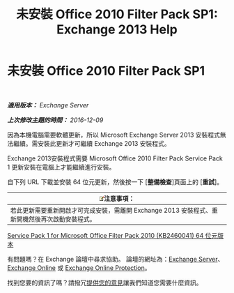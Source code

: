 ﻿---
title: '未安裝 Office 2010 Filter Pack SP1: Exchange 2013 Help'
TOCTitle: 未安裝 Office 2010 Filter Pack SP1
ms:assetid: 0fbb9c25-cb01-493d-8101-640f17785717
ms:mtpsurl: https://technet.microsoft.com/zh-tw/library/ms.exch.setupreadiness.msfilterpackv2sp1notinstalled(v=EXCHG.150)
ms:contentKeyID: 50472569
ms.date: 05/21/2018
mtps_version: v=EXCHG.150
ms.translationtype: MT
---

# 未安裝 Office 2010 Filter Pack SP1

 

_**適用版本：** Exchange Server_

_**上次修改主題的時間：** 2016-12-09_

因為本機電腦需要軟體更新，所以 Microsoft Exchange Server 2013 安裝程式無法繼續。需安裝此更新才可繼續 Exchange 2013 安裝程式。

Exchange 2013安裝程式需要 Microsoft Office 2010 Filter Pack Service Pack 1 更新安裝在電腦上才能繼續進行安裝。

自下列 URL 下載並安裝 64 位元更新，然後按一下 \[**整備檢查**\]頁面上的 \[**重試**\]。

<table>
<thead>
<tr class="header">
<th><img src="images/Bb124558.note(EXCHG.150).gif" title="注意事項" alt="注意事項" />注意事項：</th>
</tr>
</thead>
<tbody>
<tr class="odd">
<td>若此更新需要重新開啟才可完成安裝，需離開 Exchange 2013 安裝程式、重新開機然後再次啟動安裝程式。</td>
</tr>
</tbody>
</table>


[Service Pack 1 for Microsoft Office Filter Pack 2010 (KB2460041) 64 位元版本](https://go.microsoft.com/fwlink/p/?linkid=254043)

有問題嗎？在 Exchange 論壇中尋求協助。 論壇的網址為：[Exchange Server](https://go.microsoft.com/fwlink/p/?linkid=60612)、 [Exchange Online](https://go.microsoft.com/fwlink/p/?linkid=267542) 或 [Exchange Online Protection](https://go.microsoft.com/fwlink/p/?linkid=285351)。

找到您要的資訊了嗎？請撥冗[提供您的意見](mailto:exsetuphelpfeedback@microsoft.com?subject=exchange%202013%20setup%20help%20feedbac)讓我們知道您需要什麼資訊。

